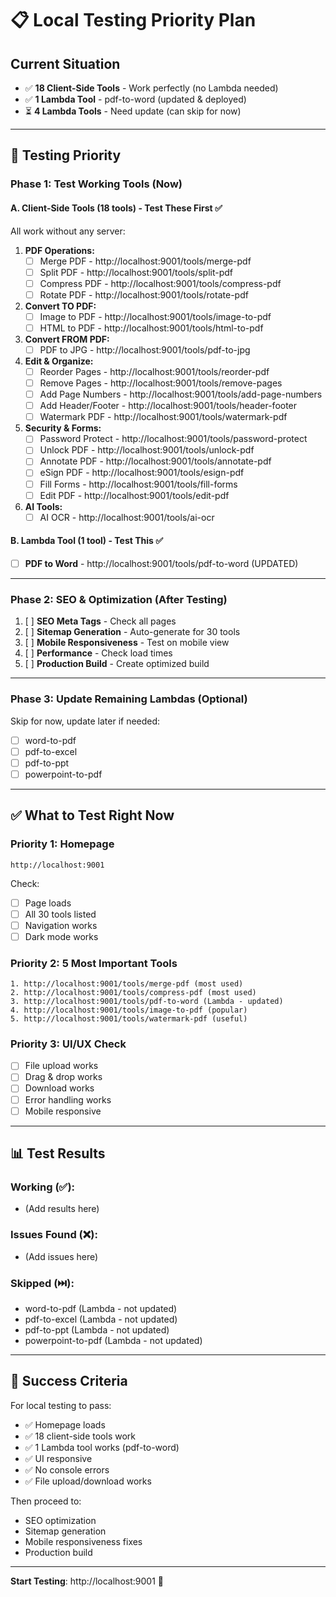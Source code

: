 # 📋 Local Testing Priority Plan

## Current Situation
- ✅ **18 Client-Side Tools** - Work perfectly (no Lambda needed)
- ✅ **1 Lambda Tool** - pdf-to-word (updated & deployed)
- ⏳ **4 Lambda Tools** - Need update (can skip for now)

---

## 🎯 Testing Priority

### Phase 1: Test Working Tools (Now)

#### A. Client-Side Tools (18 tools) - Test These First ✅
All work without any server:

1. **PDF Operations:**
   - [ ] Merge PDF - http://localhost:9001/tools/merge-pdf
   - [ ] Split PDF - http://localhost:9001/tools/split-pdf
   - [ ] Compress PDF - http://localhost:9001/tools/compress-pdf
   - [ ] Rotate PDF - http://localhost:9001/tools/rotate-pdf

2. **Convert TO PDF:**
   - [ ] Image to PDF - http://localhost:9001/tools/image-to-pdf
   - [ ] HTML to PDF - http://localhost:9001/tools/html-to-pdf

3. **Convert FROM PDF:**
   - [ ] PDF to JPG - http://localhost:9001/tools/pdf-to-jpg

4. **Edit & Organize:**
   - [ ] Reorder Pages - http://localhost:9001/tools/reorder-pdf
   - [ ] Remove Pages - http://localhost:9001/tools/remove-pages
   - [ ] Add Page Numbers - http://localhost:9001/tools/add-page-numbers
   - [ ] Add Header/Footer - http://localhost:9001/tools/header-footer
   - [ ] Watermark PDF - http://localhost:9001/tools/watermark-pdf

5. **Security & Forms:**
   - [ ] Password Protect - http://localhost:9001/tools/password-protect
   - [ ] Unlock PDF - http://localhost:9001/tools/unlock-pdf
   - [ ] Annotate PDF - http://localhost:9001/tools/annotate-pdf
   - [ ] eSign PDF - http://localhost:9001/tools/esign-pdf
   - [ ] Fill Forms - http://localhost:9001/tools/fill-forms
   - [ ] Edit PDF - http://localhost:9001/tools/edit-pdf

6. **AI Tools:**
   - [ ] AI OCR - http://localhost:9001/tools/ai-ocr

#### B. Lambda Tool (1 tool) - Test This ✅
- [ ] **PDF to Word** - http://localhost:9001/tools/pdf-to-word (UPDATED)

---

### Phase 2: SEO & Optimization (After Testing)

1. [ ] **SEO Meta Tags** - Check all pages
2. [ ] **Sitemap Generation** - Auto-generate for 30 tools
3. [ ] **Mobile Responsiveness** - Test on mobile view
4. [ ] **Performance** - Check load times
5. [ ] **Production Build** - Create optimized build

---

### Phase 3: Update Remaining Lambdas (Optional)

Skip for now, update later if needed:
- [ ] word-to-pdf
- [ ] pdf-to-excel  
- [ ] pdf-to-ppt
- [ ] powerpoint-to-pdf

---

## ✅ What to Test Right Now

### Priority 1: Homepage
```
http://localhost:9001
```
Check:
- [ ] Page loads
- [ ] All 30 tools listed
- [ ] Navigation works
- [ ] Dark mode works

### Priority 2: 5 Most Important Tools
```
1. http://localhost:9001/tools/merge-pdf (most used)
2. http://localhost:9001/tools/compress-pdf (most used)
3. http://localhost:9001/tools/pdf-to-word (Lambda - updated)
4. http://localhost:9001/tools/image-to-pdf (popular)
5. http://localhost:9001/tools/watermark-pdf (useful)
```

### Priority 3: UI/UX Check
- [ ] File upload works
- [ ] Drag & drop works
- [ ] Download works
- [ ] Error handling works
- [ ] Mobile responsive

---

## 📊 Test Results

### Working (✅):
- (Add results here)

### Issues Found (❌):
- (Add issues here)

### Skipped (⏭️):
- word-to-pdf (Lambda - not updated)
- pdf-to-excel (Lambda - not updated)
- pdf-to-ppt (Lambda - not updated)
- powerpoint-to-pdf (Lambda - not updated)

---

## 🎯 Success Criteria

For local testing to pass:
- ✅ Homepage loads
- ✅ 18 client-side tools work
- ✅ 1 Lambda tool works (pdf-to-word)
- ✅ UI responsive
- ✅ No console errors
- ✅ File upload/download works

Then proceed to:
- SEO optimization
- Sitemap generation
- Mobile responsiveness fixes
- Production build

---

**Start Testing**: http://localhost:9001 🚀











